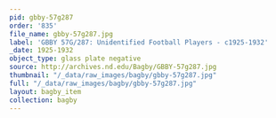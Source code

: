 ```yaml
---
pid: gbby-57g287
order: '835'
file_name: gbby-57g287.jpg
label: 'GBBY 57G/287: Unidentified Football Players - c1925-1932'
_date: 1925-1932
object_type: glass plate negative
source: http://archives.nd.edu/Bagby/GBBY-57g287.jpg
thumbnail: "/_data/raw_images/bagby/gbby-57g287.jpg"
full: "/_data/raw_images/bagby/gbby-57g287.jpg"
layout: bagby_item
collection: bagby
---
```

